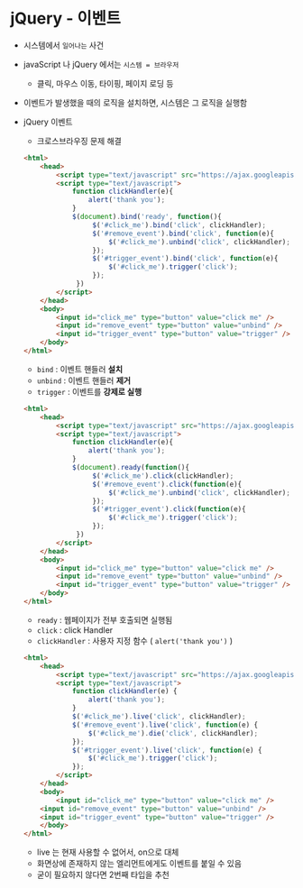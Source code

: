 # jQuery - 이벤트

- 시스템에서 `일어나는` 사건

- javaScript 나 jQuery 에서는 `시스템 = 브라우저`

  - 클릭, 마우스 이동, 타이핑, 페이지 로딩 등

- 이벤트가 발생했을 때의 로직을 설치하면, 시스템은 그 로직을 실행함

- jQuery 이벤트

  - 크로스브라우징 문제 해결

  ```html
  <html>
      <head>
          <script type="text/javascript" src="https://ajax.googleapis.com/ajax/libs/jquery/1.6.2/jquery.min.js"></script>
          <script type="text/javascript">
              function clickHandler(e){
                  alert('thank you');
              }
              $(document).bind('ready', function(){
                   $('#click_me').bind('click', clickHandler);
                   $('#remove_event').bind('click', function(e){
                       $('#click_me').unbind('click', clickHandler);
                   });
                   $('#trigger_event').bind('click', function(e){
                       $('#click_me').trigger('click');
                   });
               })
          </script>
      </head>
      <body>
          <input id="click_me" type="button" value="click me" />
          <input id="remove_event" type="button" value="unbind" />
          <input id="trigger_event" type="button" value="trigger" />
      </body>
  </html>
  ```

  - `bind` : 이벤트 핸들러 **설치**
  - `unbind` : 이벤트 핸들러 **제거**
  - `trigger` : 이벤트를 **강제로 실행**

  ```html
  <html>
      <head>
          <script type="text/javascript" src="https://ajax.googleapis.com/ajax/libs/jquery/1.6.2/jquery.min.js"></script>
          <script type="text/javascript">
              function clickHandler(e){
                  alert('thank you');
              }
              $(document).ready(function(){
                   $('#click_me').click(clickHandler);
                   $('#remove_event').click(function(e){
                       $('#click_me').unbind('click', clickHandler);
                   });
                   $('#trigger_event').click(function(e){
                       $('#click_me').trigger('click');
                   });
               })
          </script>
      </head>
      <body>
          <input id="click_me" type="button" value="click me" />
          <input id="remove_event" type="button" value="unbind" />
          <input id="trigger_event" type="button" value="trigger" />
      </body>
  </html>
  ```

  - `ready` : 웹페이지가 전부 호출되면 실행됨
  - `click` : click Handler
  - `clickHandler` : 사용자 지정 함수 ( `alert('thank you')` )

  ```html
  <html>
      <head>
          <script type="text/javascript" src="https://ajax.googleapis.com/ajax/libs/jquery/1.6.2/jquery.min.js"></script>
          <script type="text/javascript">
              function clickHandler(e) {
                  alert('thank you');
              }
              $('#click_me').live('click', clickHandler);
              $('#remove_event').live('click', function(e) {
                  $('#click_me').die('click', clickHandler);
              });
              $('#trigger_event').live('click', function(e) {
                  $('#click_me').trigger('click');
              });
          </script>
      </head>
      <body>
          <input id="click_me" type="button" value="click me" />
      <input id="remove_event" type="button" value="unbind" />
      <input id="trigger_event" type="button" value="trigger" />
      </body>
  </html>
  ```

  - live 는 현재 사용할 수 없어서, on으로 대체
  - 화면상에 존재하지 않는 엘리먼트에게도 이벤트를 붙일 수 있음
  - 굳이 필요하지 않다면 2번째 타입을 추천